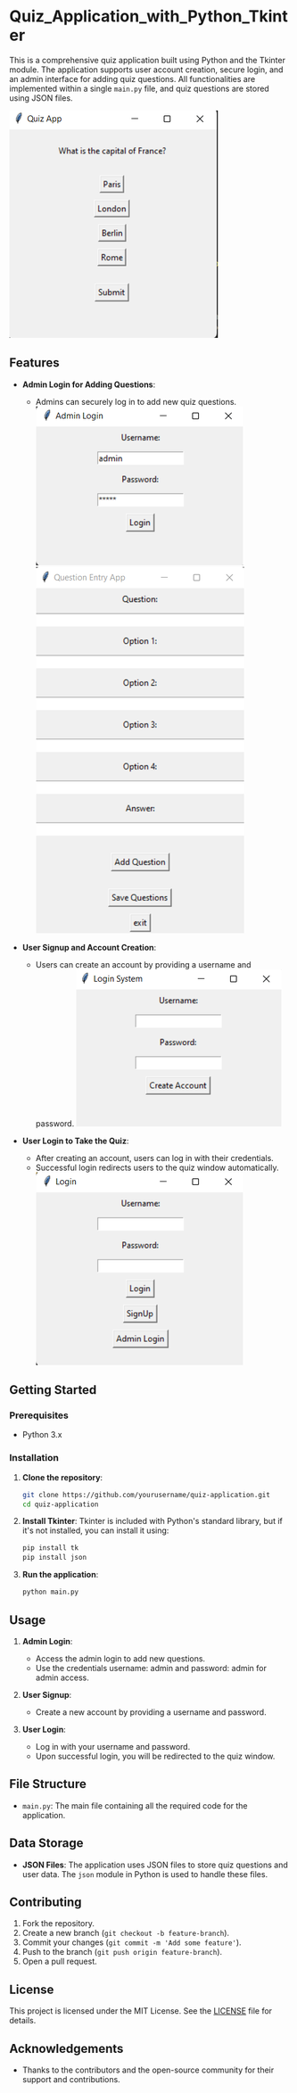 # Quiz_Application_with_Python_Tkinter

This is a comprehensive quiz application built using Python and the Tkinter module. The application supports user account creation, secure login, and an admin interface for adding quiz questions. All functionalities are implemented within a single `main.py` file, and quiz questions are stored using JSON files.

![URL or path to image](https://github.com/Kunal-kawate/Quiz_Application_with_Python_Tkinter/blob/main/images/Screenshot%20(77).png)

## Features

- **Admin Login for Adding Questions**:
  - Admins can securely log in to add new quiz questions.
![admin login window](https://github.com/Kunal-kawate/Quiz_Application_with_Python_Tkinter/blob/main/images/Screenshot%20(75).png)
![GUI for add questions on quiz app](https://github.com/Kunal-kawate/Quiz_Application_with_Python_Tkinter/blob/main/images/Screenshot%20(76).png)

- **User Signup and Account Creation**:
  - Users can create an account by providing a username and password.
![window for creating user account](https://github.com/Kunal-kawate/Quiz_Application_with_Python_Tkinter/blob/main/images/Screenshot%20(74).png)

- **User Login to Take the Quiz**:
  - After creating an account, users can log in with their credentials.
  - Successful login redirects users to the quiz window automatically.
![Main Window of quiz application](https://github.com/Kunal-kawate/Quiz_Application_with_Python_Tkinter/blob/main/images/Screenshot%20(73).png)

## Getting Started

### Prerequisites

- Python 3.x

### Installation

1. **Clone the repository**:
    ```bash
    git clone https://github.com/yourusername/quiz-application.git
    cd quiz-application
    ```

2. **Install Tkinter**:
    Tkinter is included with Python's standard library, but if it's not installed, you can install it using:
    ```bash
    pip install tk
    pip install json
    ```

3. **Run the application**:
    ```bash
    python main.py
    ```

## Usage

1. **Admin Login**:
   - Access the admin login to add new questions.
   - Use the credentials username: admin and password: admin for admin access.

2. **User Signup**:
   - Create a new account by providing a username and password.

3. **User Login**:
   - Log in with your username and password.
   - Upon successful login, you will be redirected to the quiz window.

## File Structure

- `main.py`: The main file containing all the required code for the application.

## Data Storage

- **JSON Files**: The application uses JSON files to store quiz questions and user data. The `json` module in Python is used to handle these files.

## Contributing

1. Fork the repository.
2. Create a new branch (`git checkout -b feature-branch`).
3. Commit your changes (`git commit -m 'Add some feature'`).
4. Push to the branch (`git push origin feature-branch`).
5. Open a pull request.

## License

This project is licensed under the MIT License. See the [LICENSE](LICENSE) file for details.

## Acknowledgements

- Thanks to the contributors and the open-source community for their support and contributions.
